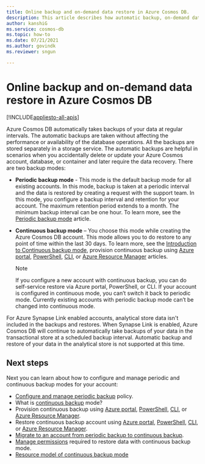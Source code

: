 ```yaml
---
title: Online backup and on-demand data restore in Azure Cosmos DB.
description: This article describes how automatic backup, on-demand data restore works. It also explains the difference between continuous and periodic backup modes. 
author: kanshiG
ms.service: cosmos-db
ms.topic: how-to
ms.date: 07/21/2021
ms.author: govindk
ms.reviewer: sngun

---
```


# Online backup and on-demand data restore in Azure Cosmos DB
[!INCLUDE[appliesto-all-apis](includes/appliesto-all-apis.md)]

Azure Cosmos DB automatically takes backups of your data at regular intervals. The automatic backups are taken without affecting the performance or availability of the database operations. All the backups are stored separately in a storage service. The automatic backups are helpful in scenarios when you accidentally delete or update your Azure Cosmos account, database, or container and later require the data recovery. There are two backup modes:

* **Periodic backup mode** - This mode is the default backup mode for all existing accounts. In this mode, backup is taken at a periodic interval and the data is restored by creating a request with the support team. In this mode, you configure a backup interval and retention for your account. The maximum retention period extends to a month. The minimum backup interval can be one hour.  To learn more, see the [Periodic backup mode](configure-periodic-backup-restore.md) article.

* **Continuous backup mode** – You choose this mode while creating the Azure Cosmos DB account. This mode allows you to do restore to any point of time within the last 30 days. To learn more, see the [Introduction to Continuous backup mode](continuous-backup-restore-introduction.md), provision continuous backup using [Azure portal](provision-account-continuous-backup.md#provision-portal), [PowerShell](provision-account-continuous-backup.md#provision-powershell), [CLI](provision-account-continuous-backup.md#provision-cli), or [Azure Resource Manager](provision-account-continuous-backup.md#provision-arm-template) articles.

  > [!NOTE]
  > If you configure a new account with continuous backup, you can do self-service restore via Azure portal, PowerShell, or CLI. If your account is configured in continuous mode, you can’t switch it back to periodic mode. Currently existing accounts with periodic backup mode can’t be changed into continuous mode.  

For Azure Synapse Link enabled accounts, analytical store data isn't included in the backups and restores. When Synapse Link is enabled, Azure Cosmos DB will continue to automatically take backups of your data in the transactional store at a scheduled backup interval. Automatic backup and restore of your data in the analytical store is not supported at this time.

## Next steps

Next you can learn about how to configure and manage periodic and continuous backup modes for your account:

* [Configure and manage periodic backup](configure-periodic-backup-restore.md) policy.
* What is [continuous backup](continuous-backup-restore-introduction.md) mode?
* Provision continuous backup using [Azure portal](provision-account-continuous-backup.md#provision-portal), [PowerShell](provision-account-continuous-backup.md#provision-powershell), [CLI](provision-account-continuous-backup.md#provision-cli), or [Azure Resource Manager](provision-account-continuous-backup.md#provision-arm-template).
* Restore continuous backup account using [Azure portal](restore-account-continuous-backup.md#restore-account-portal), [PowerShell](restore-account-continuous-backup.md#restore-account-powershell), [CLI](restore-account-continuous-backup.md#restore-account-cli), or [Azure Resource Manager](restore-account-continuous-backup.md#restore-arm-template).
* [Migrate to an account from periodic backup to continuous backup](migrate-continuous-backup.md).
* [Manage permissions](continuous-backup-restore-permissions.md) required to restore data with continuous backup mode.
* [Resource model of continuous backup mode](continuous-backup-restore-resource-model.md)
